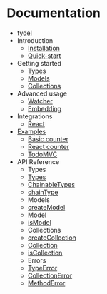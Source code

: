 # Documentation

* [tydel](../README.md)
* Introduction
  * [Installation](./intro/installation.md)
  * [Quick-start](./intro/quickstart.md)
* Getting started
  * [Types](./getting-started/types.md)
  * [Models](./getting-started/models.md)
  * [Collections](./getting-started/collections.md)
* Advanced usage
  * [Watcher](./guides/watcher.md)
  * [Embedding](./guides/embed.md)
* Integrations
  * [React](./integrations/react.md)
* [Examples](./examples/README.md)
  * [Basic counter](./examples/counter/README.md)
  * [React counter](./examples/react-counter/README.md)
  * [TodoMVC](./examples/todomvc/README.md)
* API Reference
  * Types
  * [Types](./api/Types.md)
  * [ChainableTypes](./api/ChainableTypes.md)
  * [chainType](./api/chainType.md)
  * Models
  * [createModel](./api/createModel.md)
  * [Model](./api/Model.md)
  * [isModel](./api/isModel.md)
  * Collections
  * [createCollection](./api/createCollection.md)
  * [Collection](./api/Collection.md)
  * [isCollection](./api/isCollection.md)
  * Errors
  * [TypeError](./api/TypeError.md)
  * [CollectionError](./api/CollectionError.md)
  * [MethodError](./api/MethodError.md)
